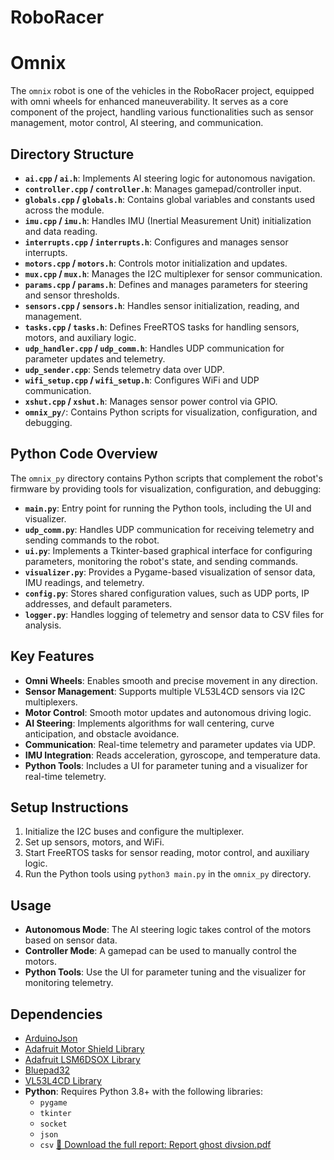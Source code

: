 # RoboRacer

# Omnix

The `omnix` robot is one of the vehicles in the RoboRacer project, equipped with omni wheels for enhanced maneuverability. It serves as a core component of the project, handling various functionalities such as sensor management, motor control, AI steering, and communication.

## Directory Structure

- **`ai.cpp` / `ai.h`**: Implements AI steering logic for autonomous navigation.
- **`controller.cpp` / `controller.h`**: Manages gamepad/controller input.
- **`globals.cpp` / `globals.h`**: Contains global variables and constants used across the module.
- **`imu.cpp` / `imu.h`**: Handles IMU (Inertial Measurement Unit) initialization and data reading.
- **`interrupts.cpp` / `interrupts.h`**: Configures and manages sensor interrupts.
- **`motors.cpp` / `motors.h`**: Controls motor initialization and updates.
- **`mux.cpp` / `mux.h`**: Manages the I2C multiplexer for sensor communication.
- **`params.cpp` / `params.h`**: Defines and manages parameters for steering and sensor thresholds.
- **`sensors.cpp` / `sensors.h`**: Handles sensor initialization, reading, and management.
- **`tasks.cpp` / `tasks.h`**: Defines FreeRTOS tasks for handling sensors, motors, and auxiliary logic.
- **`udp_handler.cpp` / `udp_comm.h`**: Handles UDP communication for parameter updates and telemetry.
- **`udp_sender.cpp`**: Sends telemetry data over UDP.
- **`wifi_setup.cpp` / `wifi_setup.h`**: Configures WiFi and UDP communication.
- **`xshut.cpp` / `xshut.h`**: Manages sensor power control via GPIO.
- **`omnix_py/`**: Contains Python scripts for visualization, configuration, and debugging.

## Python Code Overview

The `omnix_py` directory contains Python scripts that complement the robot's firmware by providing tools for visualization, configuration, and debugging:

- **`main.py`**: Entry point for running the Python tools, including the UI and visualizer.
- **`udp_comm.py`**: Handles UDP communication for receiving telemetry and sending commands to the robot.
- **`ui.py`**: Implements a Tkinter-based graphical interface for configuring parameters, monitoring the robot's state, and sending commands.
- **`visualizer.py`**: Provides a Pygame-based visualization of sensor data, IMU readings, and telemetry.
- **`config.py`**: Stores shared configuration values, such as UDP ports, IP addresses, and default parameters.
- **`logger.py`**: Handles logging of telemetry and sensor data to CSV files for analysis.

## Key Features

- **Omni Wheels**: Enables smooth and precise movement in any direction.
- **Sensor Management**: Supports multiple VL53L4CD sensors via I2C multiplexers.
- **Motor Control**: Smooth motor updates and autonomous driving logic.
- **AI Steering**: Implements algorithms for wall centering, curve anticipation, and obstacle avoidance.
- **Communication**: Real-time telemetry and parameter updates via UDP.
- **IMU Integration**: Reads acceleration, gyroscope, and temperature data.
- **Python Tools**: Includes a UI for parameter tuning and a visualizer for real-time telemetry.

## Setup Instructions

1. Initialize the I2C buses and configure the multiplexer.
2. Set up sensors, motors, and WiFi.
3. Start FreeRTOS tasks for sensor reading, motor control, and auxiliary logic.
4. Run the Python tools using `python3 main.py` in the `omnix_py` directory.

## Usage

- **Autonomous Mode**: The AI steering logic takes control of the motors based on sensor data.
- **Controller Mode**: A gamepad can be used to manually control the motors.
- **Python Tools**: Use the UI for parameter tuning and the visualizer for monitoring telemetry.

## Dependencies

- [ArduinoJson](https://arduinojson.org/)
- [Adafruit Motor Shield Library](https://github.com/adafruit/Adafruit_Motor_Shield_V2_Library)
- [Adafruit LSM6DSOX Library](https://github.com/adafruit/Adafruit_LSM6DSOX)
- [Bluepad32](https://github.com/ricardoquesada/Bluepad32)
- [VL53L4CD Library](https://github.com/stm32duino/VL53L4CD)
- **Python**: Requires Python 3.8+ with the following libraries:
  - `pygame`
  - `tkinter`
  - `socket`
  - `json`
  - `csv`
[📄 Download the full report: Report ghost divsion.pdf](./Report%20ghost%20divsion.pdf)
